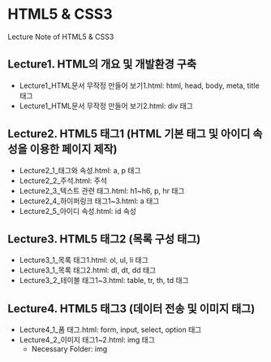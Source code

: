 # HTML5 & CSS3
Lecture Note of HTML5 & CSS3

## Lecture1. HTML의 개요 및 개발환경 구축
- Lecture1_HTML문서 무작정 만들어 보기1.html: html, head, body, meta, title 태그
- Lecture1_HTML문서 무작정 만들어 보기2.html: div 태그

 ## Lecture2. HTML5 태그1 (HTML 기본 태그 및 아이디 속성을 이용한 페이지 제작)
- Lecture2_1_태그와 속성.html: a, p 태그
- Lecture2_2_주석.html: 주석
- Lecture2_3_텍스트 관련 태그.html: h1~h6, p, hr 태그
- Lecture2_4_하이퍼링크 태그1~3.html: a 태그
- Lecture2_5_아이디 속성.html: id 속성

 ## Lecture3. HTML5 태그2 (목록 구성 태그)
- Lecture3_1_목록 태그1.html: ol, ul, li 태그
- Lecture3_1_목록 태그2.html: dl, dt, dd 태그
- Lecture3_2_테이블 태그1~3.html: table, tr, th, td 태그

 ## Lecture4. HTML5 태그3 (데이터 전송 및 이미지 태그)
- Lecture4_1_폼 태그.html: form, input, select, option 태그
- Lecture4_2_이미지 태그1~2.html: img 태그
  - Necessary Folder: img
